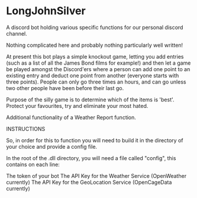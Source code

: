 # LongJohnSilver
A discord bot holding various specific functions for our personal discord channel.

Nothing complicated here and probably nothing particularly well written!

At present this bot plays a simple knockout game, letting you add entries (such as a list of all the James Bond films for example!)
and then let a game be played amongst the Discord'ers where a person can add one point to an existing entry and deduct one point 
from another (everyone starts with three points). People can only go three times an hours, and can go unless two other people have
been before their last go.

Purpose of the silly game is to determine which of the items is 'best'. Protect your favourites, try and eliminate your most hated.

Additional functionality of a Weather Report function.

INSTRUCTIONS

So, in order for this to function you will need to build it in the directory of your choice and provide a config file.

In the root of the .dll directory, you will need a file called "config", this contains on each line:

The token of your bot
The API Key for the Weather Service (OpenWeather currently)
The API Key for the GeoLocation Service (OpenCageData currently)
